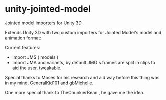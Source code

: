 # unity-jointed-model
Jointed model importers for Unity 3D

Extends Unity 3D with two custom importers for Jointed Model's model and animation format:

Current features:
- Import JMS ( models )
- Import JMA and variants, by default JMO's frames are split in clips to aid the user, tweakable.

Special thanks to Moses for his research and aid way before this thing was in my mind, GeneralKid101 and gbMichelle.

One more special thank to TheChunkierBean , he gave me the idea.

